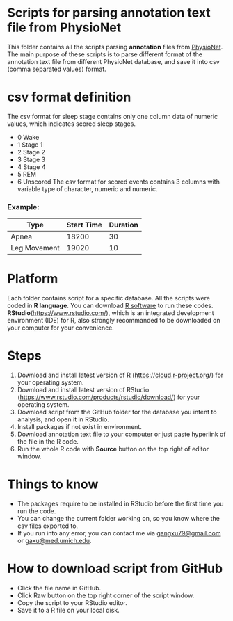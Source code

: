 # Scripts for parsing annotation text file from PhysioNet

This folder contains all the scripts parsing **annotation** files from [PhysioNet](http://www.physionet.org).
The main purpose of these scripts is to parse different format of the annotation text file from different PhysioNet database, and save it into csv (comma separated values) format.

# csv format definition
The csv format for sleep stage contains only one column data of numeric values, which indicates scored sleep stages.
* 0	Wake
* 1	Stage 1
* 2	Stage 2
* 3	Stage 3
* 4	Stage 4
* 5 REM
* 6	Unscored
The csv format for scored events contains 3 columns with variable type of character, numeric and numeric.

### Example:

Type          |   Start Time     |     Duration
--------------|------------------|-----------------
Apnea         |   18200          |     30
Leg Movement  |   19020          |     10


# Platform
Each folder contains script for a specific database. 
All the scripts were coded in **R language**. You can download [R software](https://www.r-project.org/) to run these codes.
**RStudio**(https://www.rstudio.com/), which is an integrated development environment (IDE) for R, also strongly recommanded to be downloaded on your computer for your convenience.

# Steps
1. Download and install latest version of R (https://cloud.r-project.org/) for your operating system.
2. Download and install latest version of RStudio (https://www.rstudio.com/products/rstudio/download/) for your operating system.
3. Download script from the GitHub folder for the database you intent to analysis, and open it in RStudio.
4. Install packages if not exist in environment.
5. Download annotation text file to your computer or just paste hyperlink of the file in the R code.
6. Run the whole R code with **Source** button on the top right of editor window.

# Things to know
* The packages require to be installed in RStudio before the first time you run the code.
* You can change the current folder working on, so you know where the csv files exported to.
* If you run into any error, you can contact me via gangxu79@gmail.com or gaxu@med.umich.edu.

# How to download script from GitHub
* Click the file name in GitHub.
* Click Raw button on the top right corner of the script window.
* Copy the script to your RStudio editor.
* Save it to a R file on your local disk.

